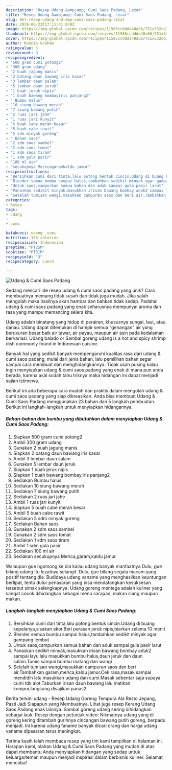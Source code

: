 ```yaml
---
description: "Resep Udang &amp;amp; Cumi Saos Padang, Lezat"
title: "Resep Udang &amp;amp; Cumi Saos Padang, Lezat"
slug: 951-resep-udang-and-amp-cumi-saos-padang-lezat
date: 2020-06-23T17:11:41.078Z
image: https://img-global.cpcdn.com/recipes/11585ccddda48a56/751x532cq70/udang-cumi-saos-padang-foto-resep-utama.jpg
thumbnail: https://img-global.cpcdn.com/recipes/11585ccddda48a56/751x532cq70/udang-cumi-saos-padang-foto-resep-utama.jpg
cover: https://img-global.cpcdn.com/recipes/11585ccddda48a56/751x532cq70/udang-cumi-saos-padang-foto-resep-utama.jpg
author: Ronnie Graham
ratingvalue: 5
reviewcount: 9
recipeingredient:
- "500 gram cumi potong2"
- "300 gram udang"
- "2 buah jagung manis"
- "2 batang daun bawang iris kasar"
- "3 lembar daun salam"
- "5 lembar daun jeruk"
- "1 buah jeruk nipis"
- "1 buah bawang bombayiris panjang2"
- " Bumbu halus"
- "10 siung bawang merah"
- "7 siung bawang putih"
- "2 ruas jari jahe"
- "1 ruas jari kunyit"
- "5 buah cabe merah besar"
- "5 buah cabe rawit"
- "5 sdm minyak goreng"
- " Bahan saos"
- "2 sdm saos sambel"
- "2 sdm saos tomat"
- "1 sdm saos tiram"
- "1 sdm gula pasir"
- "100 ml air"
- "secukupnya Mericagaramkaldu jamur"
recipeinstructions:
- "Bersihkan cumi dari tinta,lalu potong bentuk cincin.Udang di buang kepalanya,sisakan ekor.Beri perasan jeruk nipis,biarkan selama 10 menit"
- "Blender semua bumbu sampai halus,tambahkan sedikit minyak agar gampang lembut"
- "Untuk saos,campurkan semua bahan dan aduk sampai gula pasir larut"
- "Panaskan sedikit minyak,masukkan irisan bawang bombay aduk2 sampai layu lalu masukkan bumbu halus,daun jeruk dan daun salam.Tumis sampai bumbu matang dan wangi"
- "Setelah tumisan wangi,masukkan campuran saos dan beri air.Tambahkan garam,merica,kaldu jamur.Cek rasa,masak sampai mendidih lalu masukkan udang dan cumi.Masak sebentar saja supaya cumi tdk alot.Taburkan irisan daun bawang lalu matikan kompor,langsung disajikan panas2"
categories:
- Resep
tags:
- udang
- 
- cumi

katakunci: udang  cumi 
nutrition: 158 calories
recipecuisine: Indonesian
preptime: "PT25M"
cooktime: "PT31M"
recipeyield: "3"
recipecategory: Lunch

---
```



![Udang &amp; Cumi Saos Padang](https://img-global.cpcdn.com/recipes/11585ccddda48a56/751x532cq70/udang-cumi-saos-padang-foto-resep-utama.jpg)

Sedang mencari ide resep udang &amp; cumi saos padang yang unik? Cara membuatnya memang tidak susah dan tidak juga mudah. Jika salah mengolah maka hasilnya akan hambar dan bahkan tidak sedap. Padahal udang &amp; cumi saos padang yang enak seharusnya mempunyai aroma dan rasa yang mampu memancing selera kita.

Udang adalah binatang yang hidup di perairan, khususnya sungai, laut, atau danau. Udang dapat ditemukan di hampir semua &#34;genangan&#34; air yang berukuran besar baik air tawar, air payau, maupun air asin pada kedalaman bervariasi. Udang balado or Sambal goreng udang is a hot and spicy shrimp dish commonly found in Indonesian cuisine.

Banyak hal yang sedikit banyak mempengaruhi kualitas rasa dari udang &amp; cumi saos padang, mulai dari jenis bahan, lalu pemilihan bahan segar sampai cara membuat dan menghidangkannya. Tidak usah pusing kalau ingin menyiapkan udang &amp; cumi saos padang yang enak di mana pun anda berada, karena asal sudah tahu triknya maka hidangan ini dapat menjadi sajian istimewa.


Berikut ini ada beberapa cara mudah dan praktis dalam mengolah udang &amp; cumi saos padang yang siap dikreasikan. Anda bisa membuat Udang &amp; Cumi Saos Padang menggunakan 23 bahan dan 5 langkah pembuatan. Berikut ini langkah-langkah untuk menyiapkan hidangannya.

<!--inarticleads1-->

##### Bahan-bahan dan bumbu yang dibutuhkan dalam menyiapkan Udang &amp; Cumi Saos Padang:

1. Siapkan 500 gram cumi potong2
1. Ambil 300 gram udang
1. Gunakan 2 buah jagung manis
1. Siapkan 2 batang daun bawang iris kasar
1. Ambil 3 lembar daun salam
1. Gunakan 5 lembar daun jeruk
1. Siapkan 1 buah jeruk nipis
1. Siapkan 1 buah bawang bombay,iris panjang2
1. Sediakan  Bumbu halus
1. Sediakan 10 siung bawang merah
1. Sediakan 7 siung bawang putih
1. Sediakan 2 ruas jari jahe
1. Ambil 1 ruas jari kunyit
1. Siapkan 5 buah cabe merah besar
1. Ambil 5 buah cabe rawit
1. Sediakan 5 sdm minyak goreng
1. Sediakan  Bahan saos
1. Gunakan 2 sdm saos sambel
1. Gunakan 2 sdm saos tomat
1. Sediakan 1 sdm saos tiram
1. Ambil 1 sdm gula pasir
1. Sediakan 100 ml air
1. Sediakan secukupnya Merica,garam,kaldu jamur


Walaupun gue ngomong ke dia kalau udang banyak manfaatnya Dulu, gue bilang udang itu lezatnya selangit. Dulu, gue bilang segala macam yang positif tentang dia. Budidaya udang vaname yang menghasilkan keuntungan berlipat, tentu dulur penasaran yang bisa mendatangkan kesuksesan tersebut simak selengkapnya. Udang goreng mentega adalah kuliner yang sangat cocok dihidangkan sebagai menu sarapan, makan siang maupun makan. 

<!--inarticleads2-->

##### Langkah-langkah menyiapkan Udang &amp; Cumi Saos Padang:

1. Bersihkan cumi dari tinta,lalu potong bentuk cincin.Udang di buang kepalanya,sisakan ekor.Beri perasan jeruk nipis,biarkan selama 10 menit
1. Blender semua bumbu sampai halus,tambahkan sedikit minyak agar gampang lembut
1. Untuk saos,campurkan semua bahan dan aduk sampai gula pasir larut
1. Panaskan sedikit minyak,masukkan irisan bawang bombay aduk2 sampai layu lalu masukkan bumbu halus,daun jeruk dan daun salam.Tumis sampai bumbu matang dan wangi
1. Setelah tumisan wangi,masukkan campuran saos dan beri air.Tambahkan garam,merica,kaldu jamur.Cek rasa,masak sampai mendidih lalu masukkan udang dan cumi.Masak sebentar saja supaya cumi tdk alot.Taburkan irisan daun bawang lalu matikan kompor,langsung disajikan panas2


Berita terkini udang - Resep Udang Goreng Tempura Ala Resto Jepang, Pasti Jadi Siapapun yang Membuatnya. Lihat juga resep Kerang Udang Saos Padang enak lainnya. Sambal goreng udang sering dihidangkan sebagai lauk. Resep dengan petunjuk video: Nikmatnya udang yang di goreng kering ditambah gurihnya cincangan bawang putih goreng, berpadu menjadi. Ini karena udang faname banyak dicari orang dan harga udang vaname dipasaran terus meningkat. 

Terima kasih telah membaca resep yang tim kami tampilkan di halaman ini. Harapan kami, olahan Udang &amp; Cumi Saos Padang yang mudah di atas dapat membantu Anda menyiapkan hidangan yang sedap untuk keluarga/teman maupun menjadi inspirasi dalam berbisnis kuliner. Selamat mencoba!
